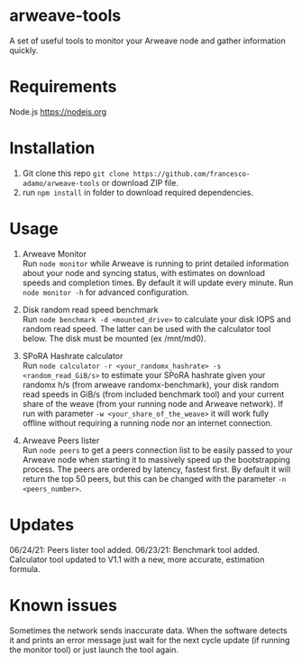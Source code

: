 # arweave-tools
A set of useful tools to monitor your Arweave node and gather information quickly.

# Requirements
Node.js https://nodejs.org

# Installation
1. Git clone this repo ```git clone https://github.com/francesco-adamo/arweave-tools``` or download ZIP file.
2. run ```npm install``` in folder to download required dependencies.

# Usage
1. Arweave Monitor <br/>
Run ```node monitor``` while Arweave is running to print detailed information about your node and syncing status, with estimates on download speeds and completion times. By default it will update every minute. Run ```node monitor -h``` for advanced configuration.

2. Disk random read speed benchmark <br/>
Run ```node benchmark -d <mounted_drive>``` to calculate your disk IOPS and random read speed. The latter can be used with the calculator tool below. The disk must be mounted (ex /mnt/md0).

3. SPoRA Hashrate calculator <br/>
Run ```node calculator -r <your_randomx_hashrate> -s <random_read_GiB/s>``` to estimate your SPoRA hashrate given your randomx h/s (from arweave randomx-benchmark), your disk random read speeds in GiB/s (from included benchmark tool) and your current share of the weave (from your running node and Arweave network). If run with parameter ```-w <your_share_of_the_weave>``` it will work fully offline without requiring a running node nor an internet connection.

4. Arweave Peers lister <br/>
Run ```node peers``` to get a peers connection list to be easily passed to your Arweave node when starting it to massively speed up the bootstrapping process. The peers are ordered by latency, fastest first. By default it will return the top 50 peers, but this can be changed with the parameter ```-n <peers_number>```.

# Updates
06/24/21: Peers lister tool added.
06/23/21: Benchmark tool added. Calculator tool updated to V1.1 with a new, more accurate, estimation formula.

# Known issues
Sometimes the network sends inaccurate data. When the software detects it and prints an error message just wait for the next cycle update (if running the monitor tool) or just launch the tool again.

